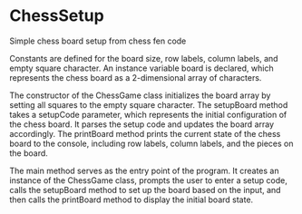 # ChessSetup
Simple chess board setup from chess fen code

Constants are defined for the board size, row labels, column labels, and empty square character.
An instance variable board is declared, which represents the chess board as a 2-dimensional array of characters.

The constructor of the ChessGame class initializes the board array by setting all squares to the empty square character.
The setupBoard method takes a setupCode parameter, which represents the initial configuration of the chess board. It parses the setup code and updates the board array accordingly.
The printBoard method prints the current state of the chess board to the console, including row labels, column labels, and the pieces on the board.

The main method serves as the entry point of the program. It creates an instance of the ChessGame class, prompts the user to enter a setup code, calls the setupBoard method to set up the board based on the input, and then calls the printBoard method to display the initial board state.
